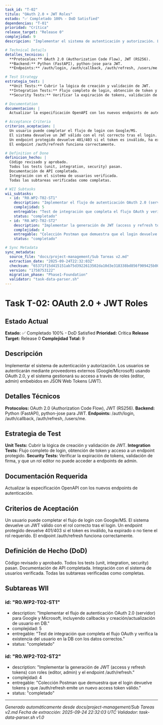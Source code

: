 ```yaml
---
task_id: "T-02"
titulo: "OAuth 2.0 + JWT Roles"
estado: "✅ Completado 100% - DoD Satisfied"
dependencias: "T-01"
prioridad: "Crítica"
release_target: "Release 0"
complejidad: 9
descripcion: "Implementar el sistema de autenticación y autorización. Los usuarios se autenticarán mediante proveedores externos (Google/Microsoft) usando OAuth 2.0, y el sistema gestionará su acceso a través de roles (editor, admin) embebidos en JSON Web Tokens (JWT)."

# Technical Details
detalles_tecnicos: |
  **Protocolos:** OAuth 2.0 (Authorization Code Flow), JWT (RS256).
  **Backend:** Python (FastAPI), python-jose para JWT.
  **Endpoints:** /auth/login, /auth/callback, /auth/refresh, /users/me.

# Test Strategy
estrategia_test: |
  **Unit Tests:** Cubrir la lógica de creación y validación de JWT.
  **Integration Tests:** Flujo completo de login, obtención de token y acceso a un endpoint protegido.
  **Security Tests:** Verificar la expiración de tokens, validación de firma, y que un rol editor no puede acceder a endpoints de admin.

# Documentation
documentacion: |
  Actualizar la especificación OpenAPI con los nuevos endpoints de autenticación.

# Acceptance Criteria
criterios_aceptacion: |
  Un usuario puede completar el flujo de login con Google/MS.
  El sistema devuelve un JWT válido con el rol correcto tras el login.
  Un endpoint protegido devuelve 401/403 si el token es inválido, ha expirado o no tiene el rol requerido.
  El endpoint /auth/refresh funciona correctamente.

# Definition of Done
definicion_hecho: |
  Código revisado y aprobado.
  Todos los tests (unit, integration, security) pasan.
  Documentación de API completada.
  Integración con el sistema de usuarios verificada.
  Todas las subtareas verificadas como completas.

# WII Subtasks
wii_subtasks:
  - id: "R0.WP2-T02-ST1"
    description: "Implementar el flujo de autenticación OAuth 2.0 (servidor) para Google y Microsoft, incluyendo callbacks y creación/actualización de usuario en DB."
    complejidad: 5
    entregable: "Test de integración que completa el flujo OAuth y verifica la existencia del usuario en la DB con los datos correctos."
    status: "completado"
  - id: "R0.WP2-T02-ST2"
    description: "Implementar la generación de JWT (access y refresh tokens) con roles (editor, admin) y el endpoint /auth/refresh."
    complejidad: 4
    entregable: "Colección Postman que demuestra que el login devuelve tokens y que /auth/refresh emite un nuevo access token válido."
    status: "completado"

# Sync Metadata
sync_metadata:
  source_file: "docs/project-management/Sub Tareas v2.md"
  extraction_date: "2025-09-24T22:32:03Z"
  checksum: "65371f15d415151ab75d3922613502da10d3e318338bd856f909425b00d33fc9"
  version: "1758753122"
  migration_phase: "Phase1-Foundation"
  validator: "task-data-parser.sh"
---
```


# Task T-02: OAuth 2.0 + JWT Roles

## Estado Actual
**Estado:** ✅ Completado 100% - DoD Satisfied
**Prioridad:** Crítica
**Release Target:** Release 0
**Complejidad Total:** 9

## Descripción
Implementar el sistema de autenticación y autorización. Los usuarios se autenticarán mediante proveedores externos (Google/Microsoft) usando OAuth 2.0, y el sistema gestionará su acceso a través de roles (editor, admin) embebidos en JSON Web Tokens (JWT).

## Detalles Técnicos
**Protocolos:** OAuth 2.0 (Authorization Code Flow), JWT (RS256).
**Backend:** Python (FastAPI), python-jose para JWT.
**Endpoints:** /auth/login, /auth/callback, /auth/refresh, /users/me.

## Estrategia de Test
**Unit Tests:** Cubrir la lógica de creación y validación de JWT.
**Integration Tests:** Flujo completo de login, obtención de token y acceso a un endpoint protegido.
**Security Tests:** Verificar la expiración de tokens, validación de firma, y que un rol editor no puede acceder a endpoints de admin.

## Documentación Requerida
Actualizar la especificación OpenAPI con los nuevos endpoints de autenticación.

## Criterios de Aceptación
Un usuario puede completar el flujo de login con Google/MS.
El sistema devuelve un JWT válido con el rol correcto tras el login.
Un endpoint protegido devuelve 401/403 si el token es inválido, ha expirado o no tiene el rol requerido.
El endpoint /auth/refresh funciona correctamente.

## Definición de Hecho (DoD)
Código revisado y aprobado.
Todos los tests (unit, integration, security) pasan.
Documentación de API completada.
Integración con el sistema de usuarios verificada.
Todas las subtareas verificadas como completas.

## Subtareas WII
### id: "R0.WP2-T02-ST1"
- description: "Implementar el flujo de autenticación OAuth 2.0 (servidor) para Google y Microsoft, incluyendo callbacks y creación/actualización de usuario en DB."
- complejidad: 5
- entregable: "Test de integración que completa el flujo OAuth y verifica la existencia del usuario en la DB con los datos correctos."
- status: "completado"
### id: "R0.WP2-T02-ST2"
- description: "Implementar la generación de JWT (access y refresh tokens) con roles (editor, admin) y el endpoint /auth/refresh."
- complejidad: 4
- entregable: "Colección Postman que demuestra que el login devuelve tokens y que /auth/refresh emite un nuevo access token válido."
- status: "completado"

---
*Generado automáticamente desde docs/project-management/Sub Tareas v2.md*
*Fecha de extracción: 2025-09-24 22:32:03 UTC*
*Validador: task-data-parser.sh v1.0*
